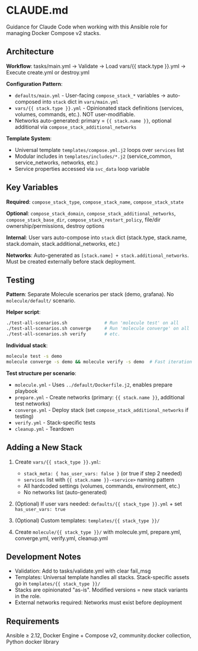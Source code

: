 # CLAUDE.md

Guidance for Claude Code when working with this Ansible role for managing Docker Compose v2 stacks.

## Architecture

**Workflow**: tasks/main.yml → Validate → Load vars/{{ stack.type }}.yml → Execute create.yml or destroy.yml

**Configuration Pattern**:
- `defaults/main.yml` - User-facing `compose_stack_*` variables → auto-composed into `stack` dict in `vars/main.yml`
- `vars/{{ stack.type }}.yml` - Opinionated stack definitions (services, volumes, commands, etc.). NOT user-modifiable.
- Networks auto-generated: primary = `{{ stack.name }}`, optional additional via `compose_stack_additional_networks`

**Template System**:
- Universal template `templates/compose.yml.j2` loops over `services` list
- Modular includes in `templates/includes/*.j2` (service_common, service_networks, networks, etc.)
- Service properties accessed via `svc_data` loop variable

## Key Variables

**Required**: `compose_stack_type`, `compose_stack_name`, `compose_stack_state`

**Optional**: `compose_stack_domain`, `compose_stack_additional_networks`, `compose_stack_base_dir`, `compose_stack_restart_policy`, file/dir ownership/permissions, destroy options

**Internal**: User vars auto-compose into `stack` dict (stack.type, stack.name, stack.domain, stack.additional_networks, etc.)

**Networks**: Auto-generated as `[stack.name] + stack.additional_networks`. Must be created externally before stack deployment.

## Testing

**Pattern**: Separate Molecule scenarios per stack (demo, grafana). No `molecule/default/` scenario.

**Helper script**:
```bash
./test-all-scenarios.sh              # Run 'molecule test' on all
./test-all-scenarios.sh converge     # Run 'molecule converge' on all
./test-all-scenarios.sh verify       # etc.
```

**Individual stack**:
```bash
molecule test -s demo
molecule converge -s demo && molecule verify -s demo  # Fast iteration
```

**Test structure per scenario**:
- `molecule.yml` - Uses `../default/Dockerfile.j2`, enables prepare playbook
- `prepare.yml` - Create networks (primary: `{{ stack.name }}`, additional test networks)
- `converge.yml` - Deploy stack (set `compose_stack_additional_networks` if testing)
- `verify.yml` - Stack-specific tests
- `cleanup.yml` - Teardown

## Adding a New Stack

1. Create `vars/{{ stack_type }}.yml`:
   - `stack_meta: { has_user_vars: false }` (or true if step 2 needed)
   - `services` list with `{{ stack.name }}-<service>` naming pattern
   - All hardcoded settings (volumes, commands, environment, etc.)
   - No networks list (auto-generated)

2. (Optional) If user vars needed: `defaults/{{ stack_type }}.yml` + set `has_user_vars: true`

3. (Optional) Custom templates: `templates/{{ stack_type }}/`

4. Create `molecule/{{ stack_type }}/` with molecule.yml, prepare.yml, converge.yml, verify.yml, cleanup.yml

## Development Notes

- Validation: Add to tasks/validate.yml with clear fail_msg
- Templates: Universal template handles all stacks. Stack-specific assets go in `templates/{{ stack_type }}/`
- Stacks are opinionated "as-is". Modified versions = new stack variants in the role.
- External networks required: Networks must exist before deployment

## Requirements

Ansible ≥ 2.12, Docker Engine + Compose v2, community.docker collection, Python docker library
